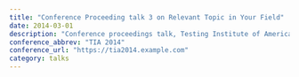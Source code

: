 ```yaml
---
title: "Conference Proceeding talk 3 on Relevant Topic in Your Field"
date: 2014-03-01
description: "Conference proceedings talk, Testing Institute of America 2014 Annual Conference, Los Angeles, CA, USA"
conference_abbrev: "TIA 2014"
conference_url: "https://tia2014.example.com"
category: talks
---
```

